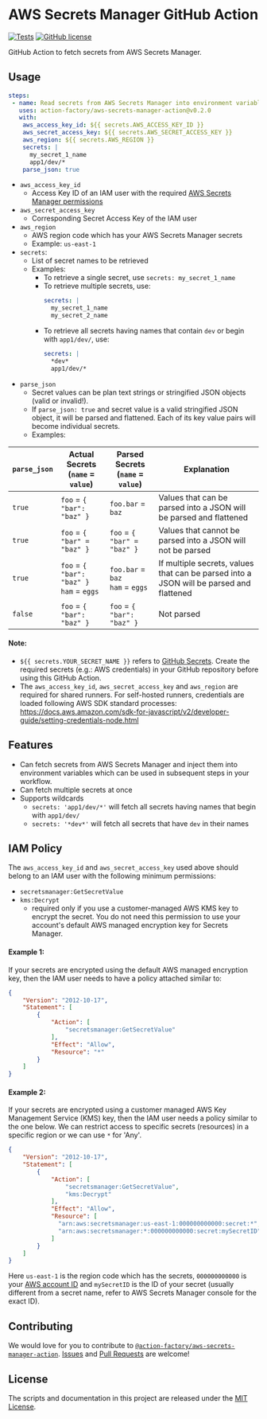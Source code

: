 # AWS Secrets Manager GitHub Action
[![Tests](https://github.com/action-factory/aws-secrets-manager-action/workflows/Tests/badge.svg?branch=master)](https://github.com/action-factory/aws-secrets-manager-action/actions?query=workflow%3A%22Tests%22)
[![GitHub license](https://img.shields.io/badge/license-MIT-blue.svg)](https://github.com/action-factory/aws-secrets-manager-action/blob/master/LICENSE)

GitHub Action to fetch secrets from AWS Secrets Manager. 

## Usage
```yaml
steps:
 - name: Read secrets from AWS Secrets Manager into environment variables
   uses: action-factory/aws-secrets-manager-action@v0.2.0
   with:
    aws_access_key_id: ${{ secrets.AWS_ACCESS_KEY_ID }}
    aws_secret_access_key: ${{ secrets.AWS_SECRET_ACCESS_KEY }}
    aws_region: ${{ secrets.AWS_REGION }}
    secrets: |
      my_secret_1_name
      app1/dev/*
    parse_json: true
```
- `aws_access_key_id`
  - Access Key ID of an IAM user with the required [AWS Secrets Manager permissions](#iam-policy)
- `aws_secret_access_key`
  - Corresponding Secret Access Key of the IAM user
- `aws_region`
  - AWS region code which has your AWS Secrets Manager secrets 
  - Example: `us-east-1`
- `secrets`: 
  - List of secret names to be retrieved
  - Examples:
    - To retrieve a single secret, use `secrets: my_secret_1_name`
    - To retrieve multiple secrets, use: 
      ```yaml
      secrets: |
        my_secret_1_name
        my_secret_2_name
      ```
    - To retrieve all secrets having names that contain `dev` or begin with `app1/dev/`, use:
      ```yaml
      secrets: |
        *dev*
        app1/dev/*
      ```
- `parse_json`
  - Secret values can be plan text strings or stringified JSON objects (valid or invalid!).
  - If `parse_json: true` and secret value is a valid stringified JSON object, it will be parsed and flattened. Each of its key value pairs will become individual secrets.
  - Examples: 

| `parse_json` | Actual Secrets<br>(`name` = `value`)         | Parsed Secrets<br>(`name` = `value`) | Explanation                                                                             |
|--------------|----------------------------------------------|--------------------------------------|-----------------------------------------------------------------------------------------|
| `true`       | `foo` = `{ "bar": "baz" }`                   | `foo.bar` = `baz`                    | Values that can be parsed into a JSON will be parsed and flattened                      |
| `true`       | `foo` = `{ "bar" = "baz" }`                  | `foo` = `{ "bar" = "baz" }`          | Values that cannot be parsed into a JSON will not be parsed                             |
| `true`       | `foo` = `{ "bar": "baz" }`<br>`ham` = `eggs` | `foo.bar` = `baz` <br>`ham` = `eggs` | If multiple secrets, values that can be parsed into a JSON will be parsed and flattened |
| `false`      | `foo` = `{ "bar": "baz" }`                   | `foo` = `{ "bar": "baz" }`           | Not parsed                                                                              |

#### Note:
- `${{ secrets.YOUR_SECRET_NAME }}` refers to [GitHub Secrets](https://help.github.com/en/actions/configuring-and-managing-workflows/creating-and-storing-encrypted-secrets). Create the required secrets (e.g.: AWS credentials) in your GitHub repository before using this GitHub Action.
- The `aws_access_key_id`, `aws_secret_access_key` and `aws_region` are required for shared runners. For self-hosted runners, credentials are loaded following AWS SDK standard processes: https://docs.aws.amazon.com/sdk-for-javascript/v2/developer-guide/setting-credentials-node.html

## Features
- Can fetch secrets from AWS Secrets Manager and inject them into environment variables which can be used in subsequent steps in your workflow. 
- Can fetch multiple secrets at once
- Supports wildcards
  - `secrets: 'app1/dev/*'` will fetch all secrets having names that begin with `app1/dev/`
  - `secrets: '*dev*'` will fetch all secrets that have `dev` in their names

## IAM Policy
The `aws_access_key_id` and `aws_secret_access_key` used above should belong to an IAM user with the following minimum permissions:
- `secretsmanager:GetSecretValue`
- `kms:Decrypt`
  - required only if you use a customer-managed AWS KMS key to encrypt the secret. You do not need this permission to use your account's default AWS managed encryption key for Secrets Manager.

#### Example 1:
 If your secrets are encrypted using the default AWS managed encryption key, then the IAM user needs to have a policy attached similar to:
```json
{
    "Version": "2012-10-17",
    "Statement": [
        {
            "Action": [
                "secretsmanager:GetSecretValue"
            ],
            "Effect": "Allow",
            "Resource": "*"
        }
    ]
}
```

#### Example 2:
 If your secrets are encrypted using a customer managed AWS Key Management Service (KMS) key, then the IAM user needs a policy similar to the one below. We can restrict access to specific secrets (resources) in a specific region or we can use `*` for 'Any'.
```json
{
    "Version": "2012-10-17",
    "Statement": [
        {
            "Action": [
                "secretsmanager:GetSecretValue",
                "kms:Decrypt"
            ],
            "Effect": "Allow",
            "Resource": [
              "arn:aws:secretsmanager:us-east-1:000000000000:secret:*",
              "arn:aws:secretsmanager:*:000000000000:secret:mySecretID"
            ]
        }
    ]
}
```
Here `us-east-1` is the region code which has the secrets, `000000000000` is your [AWS account ID](https://console.aws.amazon.com/billing/home?#/account) and `mySecretID` is the ID of your secret (usually different from a secret name, refer to AWS Secrets Manager console for the exact ID).

## Contributing
We would love for you to contribute to [`@action-factory/aws-secrets-manager-action`](https://github.com/action-factory/aws-secrets-manager-action). [Issues](https://github.com/action-factory/aws-secrets-manager-action/issues) and [Pull Requests](https://github.com/action-factory/aws-secrets-manager-action/pulls) are welcome!

## License
The scripts and documentation in this project are released under the [MIT License](https://github.com/action-factory/aws-secrets-manager-action/blob/master/LICENSE).
